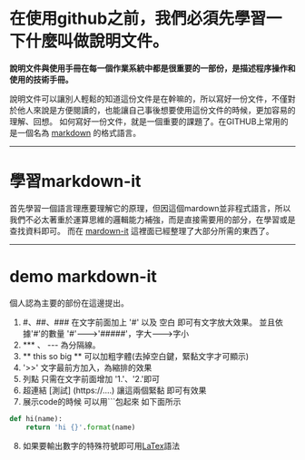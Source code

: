 # 在使用github之前，我們必須先學習一下什麼叫做說明文件。
**說明文件與使用手冊在每一個作業系統中都是很重要的一部份，是描述程序操作和使用的技術手冊。**

說明文件可以讓別人輕鬆的知道這份文件是在幹嘛的，所以寫好一份文件，不僅對於他人來說是方便閱讀的，也能讓自己事後想要使用這份文件的時候，更加容易的理解、回想。
如何寫好一份文件，就是一個重要的課題了。在GITHUB上常用的是一個名為 [markdown](https://markdown.tw/) 的格式語言。

----
# 學習markdown-it

首先學習一個語言理應要理解它的原理，但因這個mardown並非程式語言，所以我們不必太著重於運算思維的邏輯能力補強，而是直接需要用的部分，在學習或是查找資料即可。
而在 [mardown-it](https://markdown-it.github.io/) 這裡面已經整理了大部分所需的東西了。

---------

# demo markdown-it

個人認為主要的部份在這邊提出。

1. #、##、### 在文字前面加上 '#' 以及 空白 即可有文字放大效果。 並且依據'#'的數量 '#'--->'#####'，字大--->字小
2. *** 、 ---  為分隔線。
3. ** this so big ** 可以加粗字體(去掉空白鍵，緊黏文字才可顯示)
4. '>>' 文字最前方加入，為縮排的效果
5. 列點 只需在文字前面增加 '1.'、'2.'即可
6. 超連結 [測試] (https://....) 讓這兩個緊黏[]() 即可有效果
7. 展示code的時候 可以用```包起來 如下面所示
``` py
def hi(name):
    return 'hi {}'.format(name)
``` 
8. 如果要輸出數字的特殊符號即可用[LaTex](https://www.latex-project.org/)語法
